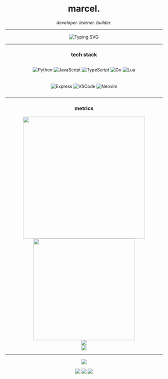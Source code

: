 <div align="center">

# marcel.

*developer. learner. builder.*

---

<div align="center">
  <img src="https://readme-typing-svg.demolab.com?font=JetBrains+Mono&size=18&duration=2000&pause=1000&color=58A6FF&center=true&vCenter=true&multiline=true&width=500&height=80&lines=const+marcel+%3D+%7B;++languages%3A+%5B%22js%22%2C+%22python%22%2C+%22go%22%5D%2C;++status%3A+%22always+learning%22+%F0%9F%9A%80;%7D" alt="Typing SVG" />
</div>

---

### tech stack

<div style="display: flex; flex-wrap: wrap; justify-content: center; gap: 8px;">

![Python](https://img.shields.io/badge/python-black?style=flat-square&logo=python&logoColor=white)
![JavaScript](https://img.shields.io/badge/javascript-black?style=flat-square&logo=javascript&logoColor=white)
![TypeScript](https://img.shields.io/badge/typescript-black?style=flat-square&logo=typescript&logoColor=white)
![Go](https://img.shields.io/badge/go-black?style=flat-square&logo=go&logoColor=white)
![Lua](https://img.shields.io/badge/lua-black?style=flat-square&logo=lua&logoColor=white)

![Express](https://img.shields.io/badge/express-black?style=flat-square&logo=express&logoColor=white)
![VSCode](https://img.shields.io/badge/vscode-black?style=flat-square&logo=visualstudiocode&logoColor=white)
![Neovim](https://img.shields.io/badge/neovim-black?style=flat-square&logo=neovim&logoColor=white)

</div>

---

### metrics

<div align="center">

<img width="390" src="https://github-readme-stats.vercel.app/api?username=marcelpkg&count_private=true&show_icons=true&theme=github_dark&hide_border=true&bg_color=0d1117&title_color=58a6ff&icon_color=58a6ff&text_color=c9d1d9&custom_title=marcel's+stats" />

<img width="325" src="https://github-readme-streak-stats.herokuapp.com/?user=marcelpkg&theme=github-dark-blue&hide_border=true&background=0d1117&stroke=21262d&ring=58a6ff&fire=58a6ff&currStreakNum=c9d1d9&dates=8b949e" />

</div>

<div align="center">

<img src="https://github-readme-stats.vercel.app/api/top-langs/?username=marcelpkg&layout=compact&theme=github_dark&hide_border=true&bg_color=0d1117&title_color=58a6ff&text_color=c9d1d9&langs_count=6&custom_title=most+used+languages" />

</div>

<div align="center">

<img src="https://github-readme-activity-graph.vercel.app/graph?username=marcelpkg&bg_color=0d1117&color=c9d1d9&line=58a6ff&point=58a6ff&area=true&area_color=21262d&hide_border=true&custom_title=contribution+timeline" />

</div>

---

<div align="center">
  <img src="https://capsule-render.vercel.app/api?type=waving&color=gradient&customColorList=6,11,20&height=60&section=footer&reversal=true&textBg=false" />
</div>

<div align="center">

![](https://komarev.com/ghpvc/?username=marcelpkg&style=flat-square&color=58a6ff)
![](https://img.shields.io/github/followers/marcelpkg?style=flat-square&color=58a6ff&labelColor=0d1117)
![](https://img.shields.io/github/stars/marcelpkg?style=flat-square&color=58a6ff&labelColor=0d1117)

</div>

</div>
